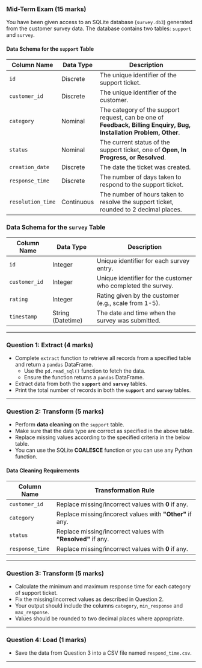 ### Mid-Term Exam (15 marks)

You have been given access to an SQLite database (`survey.db3`) generated from the customer survey data.  The database contains two tables: `support` and `survey`. 

#### Data Schema for the `support` Table  

| Column Name     | Data Type  | Description  |
|----------------|-----------|---------------------------------------------------------|
| `id`           | Discrete  | The unique identifier of the support ticket. |
| `customer_id`  | Discrete  | The unique identifier of the customer. |
| `category`     | Nominal   | The category of the support request, can be one of **Feedback, Billing Enquiry, Bug, Installation Problem, Other**.  |
| `status`       | Nominal   | The current status of the support ticket, one of **Open, In Progress, or Resolved**. |
| `creation_date` | Discrete  | The date the ticket was created. |
| `response_time` | Discrete  | The number of days taken to respond to the support ticket. |
| `resolution_time` | Continuous | The number of hours taken to resolve the support ticket, rounded to 2 decimal places.  |

### Data Schema for the `survey` Table  

| Column Name   | Data Type | Description |
|--------------|----------|-------------|
| `id`         | Integer  | Unique identifier for each survey entry. |
| `customer_id` | Integer  | Unique identifier for the customer who completed the survey. |
| `rating`     | Integer  | Rating given by the customer (e.g., scale from 1-5). |
| `timestamp`  | String (Datetime) | The date and time when the survey was submitted. |
---
### Question 1: Extract (4 marks)

- Complete `extract` function to retrieve all records from a specified table and return a `pandas` DataFrame.  
  - Use the `pd.read_sql()` function to fetch the data.  
  - Ensure the function returns a `pandas` DataFrame.  
- Extract data from both the **`support`** and **`survey`** tables.   
- Print the total number of records in both the **`support`** and **`survey`** tables.  
---
### Question 2: Transform (5 marks)  

- Perform **data cleaning** on the `support` table.  
- Make sure that the data type are correct as specified in the above table. 
- Replace missing values according to the specified criteria in the below table.
- You can use the SQLite **COALESCE** function or you can use any Python function.

#### **Data Cleaning Requirements**  

| Column Name       | Transformation Rule |
|------------------|---------------------------------------------------------|
| `customer_id`    | Replace missing/incorrect values with **0** if any. |
| `category`       | Replace missing/incorect  values with **"Other"** if any. |
| `status`         | Replace missing/incorrect values with **"Resolved"** if any. |
| `response_time`  | Replace missing/incorrect values with **0** if any.|
---
### Question 3: Transform (5 marks)

- Calculate the minimum and maximum response time for each category of support ticket. 
- Fix the missing/incorrect values as described in Question 2. 
- Your output should include the columns `category`, `min_response` and `max_response`. 
- Values should be rounded to two decimal places where appropriate. 
---
### Question 4: Load (1 marks)

- Save the data from Question 3 into a CSV file named `respond_time.csv`.
---